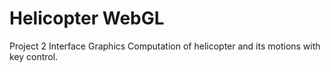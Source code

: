 # Helicopter WebGL
Project 2 Interface Graphics Computation of helicopter and its motions with key control.